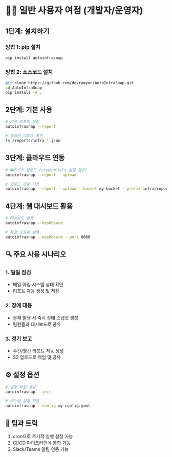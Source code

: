 # 👩‍💻 일반 사용자 여정 (개발자/운영자)

## 1단계: 설치하기

### 방법 1: pip 설치

```bash
pip install autoinfrasnap
```

### 방법 2: 소스코드 설치

```bash
git clone https://github.com/devramyun/AutoInfraSnap.git
cd AutoInfraSnap
pip install -e .
```

## 2단계: 기본 사용

```bash
# 기본 리포트 생성
autoinfrasnap --report

# 생성된 리포트 확인
ls /reports/infra_*.json
```

## 3단계: 클라우드 연동

```bash
# AWS S3 업로드 (credentials 설정 필요)
autoinfrasnap --report --upload

# 업로드 경로 지정
autoinfrasnap --report --upload --bucket my-bucket --prefix infra/reports/
```

## 4단계: 웹 대시보드 활용

```bash
# 대시보드 실행
autoinfrasnap --dashboard

# 특정 포트로 실행
autoinfrasnap --dashboard --port 8080
```

## 🔍 주요 사용 시나리오

### 1. 일일 점검

- 매일 아침 시스템 상태 확인
- 리포트 자동 생성 및 저장

### 2. 장애 대응

- 문제 발생 시 즉시 상태 스냅샷 생성
- 팀원들과 대시보드로 공유

### 3. 정기 보고

- 주간/월간 리포트 자동 생성
- S3 업로드로 백업 및 공유

## ⚙️ 설정 옵션

```bash
# 설정 파일 생성
autoinfrasnap --init

# 커스텀 설정 적용
autoinfrasnap --config my-config.yaml
```

## 🚀 팁과 트릭

1. cron으로 주기적 실행 설정 가능
2. CI/CD 파이프라인에 통합 가능
3. Slack/Teams 알림 연동 가능
